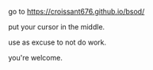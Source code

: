 go to https://croissant676.github.io/bsod/

put your cursor in the middle.

use as excuse to not do work.

you're welcome.
